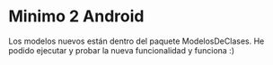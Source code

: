 # Minimo 2 Android
Los modelos nuevos están dentro del paquete ModelosDeClases. He podido ejecutar y probar la nueva funcionalidad y funciona :)
